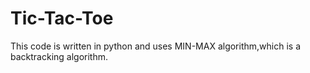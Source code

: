 # Tic-Tac-Toe
This code is written in python and uses MIN-MAX algorithm,which is a backtracking algorithm.
